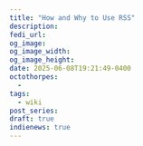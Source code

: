 ```yaml
---
title: "How and Why to Use RSS"
description: 
fedi_url: 
og_image: 
og_image_width: 
og_image_height: 
date: 2025-06-08T19:21:49-0400
octothorpes:
  - 
tags:
  - wiki
post_series: 
draft: true
indienews: true
---
```


<link rel="stylesheet" type="text/css" href="/styles/notes-photos.css">

<link rel="stylesheet" type="text/css" href="/styles/code/prism-dracula.css" />
<link rel="stylesheet" type="text/css" href="/styles/code/code-tweaks.css" />

<link rel="stylesheet" type="text/css" href="/styles/math/katex.min.css" />

